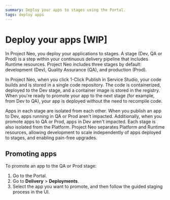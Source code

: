```yaml
---
summary: Deploy your apps to stages using the Portal.   
tags: deploy apps 
---
```


# Deploy your apps [WIP]

In Project Neo, you deploy your applications to stages. A stage (Dev, QA or Prod) is a step within your continuous delivery pipeline that includes Runtime resources. Project Neo includes three stages by default: development (Dev), Quality Assurance (QA), and production (Prod). 

In Project Neo, when you click 1-Click Publish in Service Studio, your code builds and is stored in a single code repository. The code is containerized, deployed to the Dev stage, and a container image is stored in the registry. When you're ready to promote your app to the next stage (for example, from Dev to QA), your app is deployed without the need to recompile code.

Apps in each stage are isolated from each other. When you publish an app to Dev, apps running in QA or Prod aren't impacted. Additionally, when you promote apps to QA or Prod, apps in Dev aren't impacted. Each stage is also isolated from the Platform. Project Neo separates Platform and Runtime resources, allowing development to scale independently of apps deployed to stages, and enabling pain-free upgrades.


## Promoting apps

To promote an app to the QA or Prod stage:

1. Go to the Portal.
2. Go to **Delivery** > **Deployments**.
3. Select the app you want to promote, and then follow the guided staging process in the UI.

